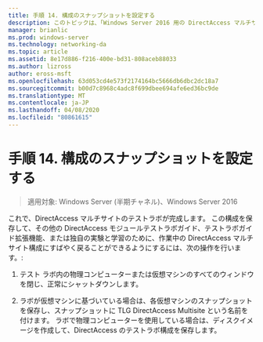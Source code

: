 ```yaml
---
title: 手順 14. 構成のスナップショットを設定する
description: このトピックは、「Windows Server 2016 用の DirectAccess マルチサイト展開のテストラボガイド」の一部です。
manager: brianlic
ms.prod: windows-server
ms.technology: networking-da
ms.topic: article
ms.assetid: 8e17d886-f216-400e-bd31-808aceb88033
ms.author: lizross
author: eross-msft
ms.openlocfilehash: 63d053cd4e573f2174164bc5666db6dbc2dc18a7
ms.sourcegitcommit: b00d7c8968c4adc8f699dbee694afe6ed36bc9de
ms.translationtype: MT
ms.contentlocale: ja-JP
ms.lasthandoff: 04/08/2020
ms.locfileid: "80861615"
---
```

# <a name="step-14-snapshot-the-configuration"></a>手順 14. 構成のスナップショットを設定する

>適用対象: Windows Server (半期チャネル)、Windows Server 2016

これで、DirectAccess マルチサイトのテストラボが完成します。 この構成を保存して、その他の DirectAccess モジュールテストラボガイド、テストラボガイド拡張機能、または独自の実験と学習のために、作業中の DirectAccess マルチサイト構成にすばやく戻ることができるようにするには、次の操作を行います。:  
  
1.  テスト ラボ内の物理コンピューターまたは仮想マシンのすべてのウィンドウを閉じ、正常にシャットダウンします。  
  
2.  ラボが仮想マシンに基づいている場合は、各仮想マシンのスナップショットを保存し、スナップショットに TLG DirectAccess Multisite という名前を付けます。 ラボで物理コンピューターを使用している場合は、ディスクイメージを作成して、DirectAccess のテストラボ構成を保存します。  
  


